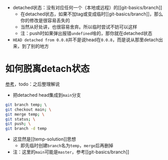 - detached状态：没有对应任何一个（本地或远程）的[[git-basics/branch]]
  - 在detached状态，如果不加tag或变成临时[[git-basics/branch]]，那么你的修改是很容易丢失的
  - 当然从好处讲，也很容易舍弃。所以临时尝试不妨可以这样
  - 注：push时如果弹出报错`undefined`啥的，那你就在detached状态
- `HEAD detached from 0.0.8`并不是说head在`0.0.8`，而是说从那里detach出来，到了别的地方
# 如何脱离detach状态
[参考](https://blog.csdn.net/u011240877/article/details/76273335)，todo：之后整理解说
- 把detached head集成到`main`分支
```sh
git branch temp; \                  
git checkout main; \
git merge temp; \
git status; \
git push; \
git branch -d temp
```
- 这显然是[[temp-solution]]思想
  - 即先临时创建`branch`名为`temp`，`merge`后再删掉
- 注：这里的`main`可能是`master`，参考[[git-basics/branch]]